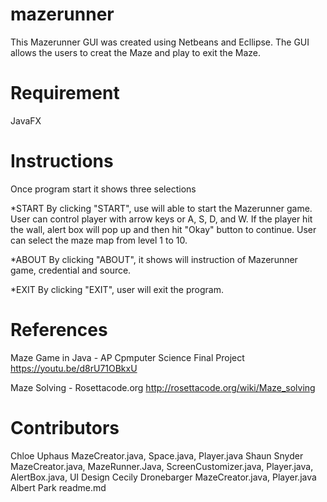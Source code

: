 # mazerunner

This Mazerunner GUI was created using Netbeans and Ecllipse. The GUI allows the users to creat the Maze and play to exit the Maze.

# Requirement

JavaFX

# Instructions

Once program start it shows three selections

*START
By clicking "START", use will able to start the Mazerunner game. User can control player with arrow keys or A, S, D, and W.
If the player hit the wall, alert box will pop up and then hit "Okay" button to continue.
User can select the maze map from level 1 to 10.

*ABOUT
By clicking "ABOUT", it shows will instruction of Mazerunner game, credential and source.

*EXIT
By clicking "EXIT", user will exit the program.

# References

Maze Game in Java - AP Cpmputer Science Final Project
https://youtu.be/d8rU71OBkxU

Maze Solving - Rosettacode.org
http://rosettacode.org/wiki/Maze_solving

# Contributors 
Chloe Uphaus MazeCreator.java, Space.java, Player.java
Shaun Snyder MazeCreator.java, MazeRunner.Java, ScreenCustomizer.java, Player.java, AlertBox.java, UI Design
Cecily Dronebarger MazeCreator.java, Player.java
Albert Park readme.md
